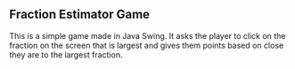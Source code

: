 ## Fraction Estimator Game

This is a simple game made in Java Swing. It asks the player to click on the fraction on the screen that is largest and gives them points based on close they are to the largest fraction.